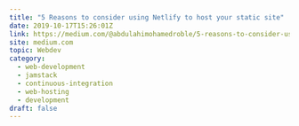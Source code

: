 ```yaml
---
title: "5 Reasons to consider using Netlify to host your static site"
date: 2019-10-17T15:26:01Z
link: https://medium.com/@abdulahimohamedroble/5-reasons-to-consider-using-netlify-to-host-your-static-site-469b19926af2?source=rss------jamstack-5&utm_medium=RSS&utm_source=hune
site: medium.com
topic: Webdev
category:
  - web-development
  - jamstack
  - continuous-integration
  - web-hosting
  - development
draft: false
---
```


